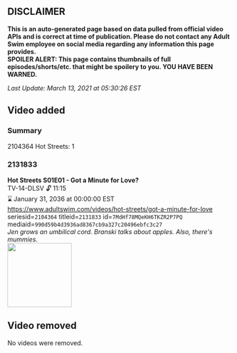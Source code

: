 ## DISCLAIMER
**This is an auto-generated page based on data pulled from official video APIs and is correct at time of publication. Please do not contact any Adult Swim employee on social media regarding any information this page provides.**  
**SPOILER ALERT: This page contains thumbnails of full episodes/shorts/etc. that might be spoilery to you. YOU HAVE BEEN WARNED.**  

_Last Update: March 13, 2021 at 05:30:26 EST_
## Video added
### Summary
2104364 Hot Streets: 1  
### 2131833
**Hot Streets S01E01 - Got a Minute for Love?**  
TV-14-DLSV 🔓 11:15  
⌛ January 31, 2036 at 00:00:00 EST  
https://www.adultswim.com/videos/hot-streets/got-a-minute-for-love  
seriesid=`2104364` titleid=`2131833` id=`7MdHf78MQeKH6TKZR2P7PQ` mediaid=`990d59b4d3936ad8367cb9a327c20496ebfc3c27`  
_Jen grows an umbilical cord. Branski talks about apples. Also, there's mummies._  
<a href="https://media.cdn.adultswim.com/uploads/20200305/thumbnails/2_20351444154-hotstreets_102_dup-20180105.jpg"><img src="https://media.cdn.adultswim.com/uploads/20200305/thumbnails/2_20351444154-hotstreets_102_dup-20180105.jpg" height="144px" /></a>
## Video removed
No videos were removed.  
